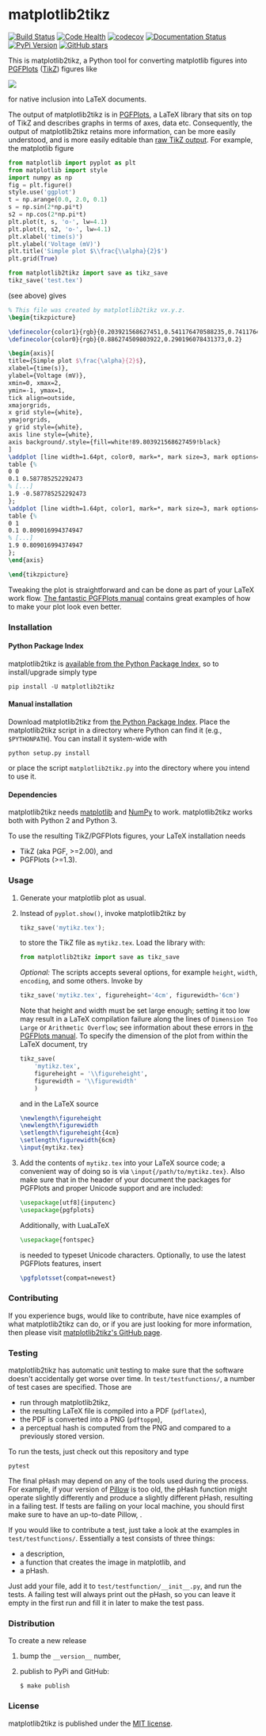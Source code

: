 # matplotlib2tikz

[![Build Status](https://travis-ci.org/nschloe/matplotlib2tikz.svg?branch=master)](https://travis-ci.org/nschloe/matplotlib2tikz)
[![Code Health](https://landscape.io/github/nschloe/matplotlib2tikz/master/landscape.png)](https://landscape.io/github/nschloe/matplotlib2tikz/master)
[![codecov](https://codecov.io/gh/nschloe/matplotlib2tikz/branch/master/graph/badge.svg)](https://codecov.io/gh/nschloe/matplotlib2tikz)
[![Documentation Status](https://readthedocs.org/projects/matplotlib2tikz/badge/?version=latest)](https://readthedocs.org/projects/matplotlib2tikz/?badge=latest)
[![PyPi Version](https://img.shields.io/pypi/v/matplotlib2tikz.svg)](https://pypi.python.org/pypi/matplotlib2tikz)
[![GitHub stars](https://img.shields.io/github/stars/nschloe/matplotlib2tikz.svg?style=social&label=Star&maxAge=2592000)](https://github.com/nschloe/matplotlib2tikz)

This is matplotlib2tikz, a Python tool for converting matplotlib figures into
[PGFPlots](https://www.ctan.org/pkg/pgfplots)
([TikZ](https://www.ctan.org/pkg/pgf)) figures like

![](https://nschloe.github.io/matplotlib2tikz/latex3.png)

for native inclusion into LaTeX documents.

The output of matplotlib2tikz is in
[PGFPlots](http://pgfplots.sourceforge.net/pgfplots.pdf), a LaTeX library that
sits on top of TikZ and describes graphs in terms of axes, data etc.
Consequently, the output of matplotlib2tikz retains more information, can be
more easily understood, and is more easily editable than [raw TikZ output](http://matplotlib.org/users/whats_new.html#pgf-tikz-backend).
For example, the matplotlib figure
```python
from matplotlib import pyplot as plt
from matplotlib import style
import numpy as np
fig = plt.figure()
style.use('ggplot')
t = np.arange(0.0, 2.0, 0.1)
s = np.sin(2*np.pi*t)
s2 = np.cos(2*np.pi*t)
plt.plot(t, s, 'o-', lw=4.1)
plt.plot(t, s2, 'o-', lw=4.1)
plt.xlabel('time(s)')
plt.ylabel('Voltage (mV)')
plt.title('Simple plot $\\frac{\\alpha}{2}$')
plt.grid(True)

from matplotlib2tikz import save as tikz_save
tikz_save('test.tex')
```
(see above) gives
```latex
% This file was created by matplotlib2tikz vx.y.z.
\begin{tikzpicture}

\definecolor{color1}{rgb}{0.203921568627451,0.541176470588235,0.741176470588235}
\definecolor{color0}{rgb}{0.886274509803922,0.290196078431373,0.2}

\begin{axis}[
title={Simple plot $\frac{\alpha}{2}$},
xlabel={time(s)},
ylabel={Voltage (mV)},
xmin=0, xmax=2,
ymin=-1, ymax=1,
tick align=outside,
xmajorgrids,
x grid style={white},
ymajorgrids,
y grid style={white},
axis line style={white},
axis background/.style={fill=white!89.803921568627459!black}
]
\addplot [line width=1.64pt, color0, mark=*, mark size=3, mark options={solid,draw=black}]
table {%
0 0
0.1 0.587785252292473
% [...]
1.9 -0.587785252292473
};
\addplot [line width=1.64pt, color1, mark=*, mark size=3, mark options={solid,draw=black}]
table {%
0 1
0.1 0.809016994374947
% [...]
1.9 0.809016994374947
};
\end{axis}

\end{tikzpicture}
```
Tweaking the plot is straightforward and can be done as part of your LaTeX
work flow.
[The fantastic PGFPlots manual](http://pgfplots.sourceforge.net/pgfplots.pdf)
contains great examples of how to make your plot look even better.

### Installation

#### Python Package Index

matplotlib2tikz is [available from the Python Package
Index](https://pypi.python.org/pypi/matplotlib2tikz/), so to install/upgrade
simply type
```
pip install -U matplotlib2tikz
```

#### Manual installation

Download matplotlib2tikz from
[the Python Package Index](https://pypi.python.org/pypi/matplotlib2tikz/).
Place the matplotlib2tikz script in a directory where Python can find it (e.g.,
`$PYTHONPATH`).  You can install it system-wide with
```
python setup.py install
```
or place the script `matplotlib2tikz.py` into the directory where you intend to
use it.

#### Dependencies

matplotlib2tikz needs [matplotlib](http://matplotlib.org/) and
[NumPy](http://www.numpy.org/) to work. matplotlib2tikz works both with
Python 2 and Python 3.

To use the resulting TikZ/PGFPlots figures, your LaTeX installation needs

  * TikZ (aka PGF, >=2.00), and
  * PGFPlots (>=1.3).


### Usage

1. Generate your matplotlib plot as usual.

2. Instead of `pyplot.show()`, invoke matplotlib2tikz by
    ```python
    tikz_save('mytikz.tex');
    ```
   to store the TikZ file as `mytikz.tex`. Load the library with:
    ```python
    from matplotlib2tikz import save as tikz_save
    ```
   _Optional:_
   The scripts accepts several options, for example `height`, `width`,
   `encoding`, and some others. Invoke by
    ```python
    tikz_save('mytikz.tex', figureheight='4cm', figurewidth='6cm')
    ```
   Note that height and width must be set large enough; setting it too low may
   result in a LaTeX compilation failure along the lines of `Dimension Too Large` or `Arithmetic Overflow`;
   see information about these errors in [the PGFPlots manual](http://pgfplots.sourceforge.net/pgfplots.pdf).
   To specify the dimension of the plot from within the LaTeX document, try
    ```python
    tikz_save(
        'mytikz.tex',
        figureheight = '\\figureheight',
        figurewidth = '\\figurewidth'
        )
    ```
    and in the LaTeX source
    ```latex
    \newlength\figureheight
    \newlength\figurewidth
    \setlength\figureheight{4cm}
    \setlength\figurewidth{6cm}
    \input{mytikz.tex}
    ```

3. Add the contents of `mytikz.tex` into your LaTeX source code; a convenient
   way of doing so is via `\input{/path/to/mytikz.tex}`. Also make sure that
   in the header of your document the packages for PGFPlots and proper Unicode
   support and are included:
    ```latex
    \usepackage[utf8]{inputenc}
    \usepackage{pgfplots}
    ```
   Additionally, with LuaLaTeX
    ```latex
    \usepackage{fontspec}
    ```
   is needed to typeset Unicode characters.
   Optionally, to use the latest PGFPlots features, insert
    ```latex
    \pgfplotsset{compat=newest}
    ```

### Contributing

If you experience bugs, would like to contribute, have nice examples of what
matplotlib2tikz can do, or if you are just looking for more information, then
please visit
[matplotlib2tikz's GitHub page](https://github.com/nschloe/matplotlib2tikz).


### Testing

matplotlib2tikz has automatic unit testing to make sure that the software
doesn't accidentally get worse over time. In `test/testfunctions/`, a number of
test cases are specified. Those are

 * run through matplotlib2tikz,
 * the resulting LaTeX file is compiled into a PDF (`pdflatex`),
 * the PDF is converted into a PNG (`pdftoppm`),
 * a perceptual hash is computed from the PNG and compared to a previously
   stored version.

To run the tests, just check out this repository and type
```
pytest
```

The final pHash may depend on any of the tools used during the process. For
example, if your version of [Pillow](https://pypi.python.org/pypi/Pillow/3.0.0)
is too old, the pHash function might operate slightly differently and produce a
slightly different pHash, resulting in a failing test. If tests are failing on
your local machine, you should first make sure to have an up-to-date Pillow, .

If you would like to contribute a test, just take a look at the examples in
`test/testfunctions/`. Essentially a test consists of three things:

  * a description,
  * a function that creates the image in matplotlib, and
  * a pHash.

Just add your file, add it to `test/testfunction/__init__.py`, and run the
tests. A failing test will always print out the pHash, so you can leave it
empty in the first run and fill it in later to make the test pass.

### Distribution

To create a new release

1. bump the `__version__` number,

2. publish to PyPi and GitHub:
    ```
    $ make publish
    ```

### License

matplotlib2tikz is published under the [MIT license](https://en.wikipedia.org/wiki/MIT_License).
